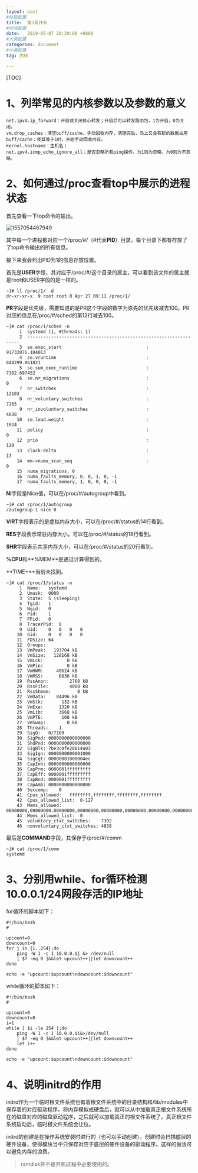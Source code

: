 ```yaml
---
layout: post
#标题配置
title:  第7周作业
#时间配置
date:   2019-05-07 20:39:00 +0800
#大类配置
categories: document
#小类配置
tag: 内核

---
```


[TOC]





# 1、列举常见的内核参数以及参数的意义

```shell
net.ipv4.ip_forward：开启或关闭核心转发；开启后可以转发路由包，1为开启，0为关闭。
vm.drop_caches：清空buff/cache，手动回收内存，清理完后，马上又会有新的数据占用buff/cache；使其等于1时，开始手动回收内存。
kernel.hostname：主机名；
net.ipv4.icmp_echo_ignore_all：是否忽略所有ping操作，为1则为忽略，为0则为不忽略。
```

# 2、如何通过/proc查看top中展示的进程状态

首先查看一下top命令的输出。

![1557054467949](images/1557054467949.png)

其中每一个进程都对应一个/proc/#/（#代表**PID**）目录，每个目录下都有存放了了top命令输出的所有信息。

接下来我会列出PID为1的信息存放位置。

首先是**USER**字段，其对应于/proc/#/这个目录的属主，可以看到该文件的属主就是root和USER字段的是一样的。

```shell
~]# ll /proc/1/ -d
dr-xr-xr-x. 9 root root 0 Apr 27 09:11 /proc/1/
```

**PR**字段是优先级，需要知道的是PR这个字段的数字为原先的优先级减去100。PR对应的信息在/proc/#/sched的第12行减去100。

```shell
~]# cat /proc/1/sched -n
     1	systemd (1, #threads: 1)
     2	-------------------------------------------------------------------
     3	se.exec_start                                :      91732876.104013
     4	se.vruntime                                  :        844299.061821
     5	se.sum_exec_runtime                          :          7302.697452
     6	se.nr_migrations                             :                    0
     7	nr_switches                                  :                12103
     8	nr_voluntary_switches                        :                 7265
     9	nr_involuntary_switches                      :                 4838
    10	se.load.weight                               :                 1024
    11	policy                                       :                    0
    12	prio                                         :                  120
    13	clock-delta                                  :                   17
    14	mm->numa_scan_seq                            :                    0
    15	numa_migrations, 0
    16	numa_faults_memory, 0, 0, 1, 0, -1
    17	numa_faults_memory, 1, 0, 0, 0, -1
```

**NI**字段是Nice值，可以在/proc/#/autogroup中看到。

```shell
~]# cat /proc/1/autogroup 
/autogroup-1 nice 0
```

**VIRT**字段表示的是虚拟内存大小，可以在/proc/#/status的14行看到。

**RES**字段表示常驻内存大小，可以在/proc/#/status的18行看到。

**SHR**字段表示共享内存大小，可以在/proc/#/status的20行看到。

**%CPU**和**%MEM**是通过计算得到的。

**TIME+**当前未找到。

```shell
~]# cat /proc/1/status -n
     1	Name:	systemd
     2	Umask:	0000
     3	State:	S (sleeping)
     4	Tgid:	1
     5	Ngid:	0
     6	Pid:	1
     7	PPid:	0
     8	TracerPid:	0
     9	Uid:	0	0	0	0
    10	Gid:	0	0	0	0
    11	FDSize:	64
    12	Groups:	
    13	VmPeak:	  193704 kB
    14	VmSize:	  128168 kB
    15	VmLck:	       0 kB
    16	VmPin:	       0 kB
    17	VmHWM:	   40624 kB
    18	VmRSS:	    6836 kB
    19	RssAnon:	    2768 kB
    20	RssFile:	    4068 kB
    21	RssShmem:	       0 kB
    22	VmData:	   84496 kB
    23	VmStk:	     132 kB
    24	VmExe:	    1320 kB
    25	VmLib:	    3668 kB
    26	VmPTE:	     108 kB
    27	VmSwap:	       0 kB
    28	Threads:	1
    29	SigQ:	0/7169
    30	SigPnd:	0000000000000000
    31	ShdPnd:	0000000000000000
    32	SigBlk:	7be3c0fe28014a03
    33	SigIgn:	0000000000001000
    34	SigCgt:	00000001800004ec
    35	CapInh:	0000000000000000
    36	CapPrm:	0000001fffffffff
    37	CapEff:	0000001fffffffff
    38	CapBnd:	0000001fffffffff
    39	CapAmb:	0000000000000000
    40	Seccomp:	0
    41	Cpus_allowed:	ffffffff,ffffffff,ffffffff,ffffffff
    42	Cpus_allowed_list:	0-127
    43	Mems_allowed:	00000000,00000000,00000000,00000000,00000000,00000000,00000000,00000000,00000000,00000000,00000000,00000000,00000000,00000000,00000000,00000000,00000000,00000000,00000000,00000000,00000000,00000000,00000000,00000000,00000000,00000000,00000000,00000000,00000000,00000000,00000000,00000001
    44	Mems_allowed_list:	0
    45	voluntary_ctxt_switches:	7302
    46	nonvoluntary_ctxt_switches:	4838
```



最后是**COMMAND**字段，其保存于/proc/#/comm

```shell
~]# cat /proc/1/comm
systemd
```



# 3、分别用while、for循环检测10.0.0.1/24网段存活的IP地址

for循环的脚本如下：

```shell
#!/bin/bash
#

upcount=0
downcount=0
for j in {1..254};do
    ping -W 1 -c 1 10.0.0.$j &> /dev/null
    [ $? -eq 0 ]&&let upcount++||let downcount++
done

echo -e "upcount:$upcount\ndowncount:$downcount"
```

while循环的脚本如下：

```shell
#!/bin/bash
#

upcount=0
downcount=0
i=1
while [ $i -le 254 ];do
    ping -W 1 -c 1 10.0.0.$i&>/dev/null
    [ $? -eq 0 ]&&let upcount++||let downcount++
    let i++
done

echo -e "upcount:$upcount\ndowncount:$downcount"
```



# 4、说明initrd的作用

initrd作为一个临时根文件系统也有着根文件系统中的目录结构和/lib/modules中保存着的对应驱动程序。将内存模拟成硬盘后，就可以从中加载真正根文件系统所在的磁盘对应的磁盘驱动程序，之后就可以加载真正的根文件系统了。真正根文件系统启动后，临时根文件系统会让位。



initrd的创建是在操作系统安装时进行的（也可以手动创建）。创建时会扫描底层的硬件设备，使得模块当中只保存对应于底层的硬件设备的驱动程序。这样的做法可以避免内存的浪费。

> ramdisk并不是开机过程中必要使用的。

